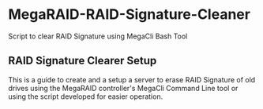 # MegaRAID-RAID-Signature-Cleaner
Script to clear RAID Signature using MegaCli Bash Tool

## RAID Signature Clearer Setup

This is a guide to create and a setup a server to erase RAID Signature of old drives using the MegaRAID controller's MegaCli Command Line tool or using the script developed for easier operation. 

